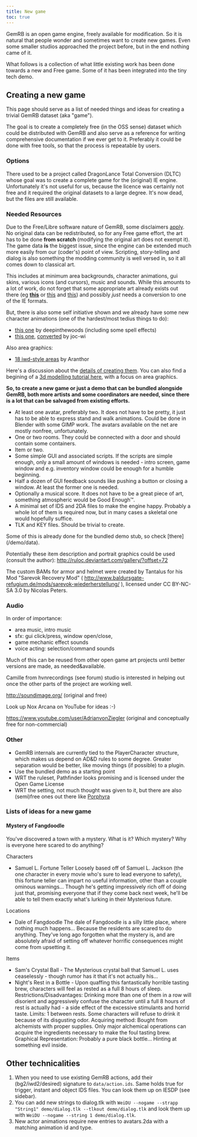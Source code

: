 ```yaml
---
title: New game
toc: true
---
```


GemRB is an open game engine, freely available for modification. So it is natural
that people wonder and sometimes want to create new games. Even some smaller studios
approached the project before, but in the end nothing came of it.

What follows is a collection of what little existing work has been done towards a
new and Free game. Some of it has been integrated into the tiny tech demo.

## Creating a new game

This page should serve as a list of needed things and ideas for creating
a trivial GemRB dataset (aka "game").

The goal is to create a completely free (in the OSS sense) dataset which
could be distributed with GemRB and also serve as a reference for
writing comprehensive documentation if we ever get to it. Preferably it could be done
with free tools, so that the process is repeatable by users.

### Options

There used to be a project called DragonLance Total Conversion (DLTC)
whose goal was to create a complete game for the (original) IE engine.
Unfortunately it's not useful for us, because the licence was certainly
not free and it required the original datasets to a large degree. It's
now dead, but the files are still available.

### Needed Resources

Due to the Free/Libre software nature of GemRB, some disclaimers
[apply](http://gibberlings3.net/forums/topic/9615-a). No original data
can be redistributed, so for any Free game effort, the art has to be
done **from scratch** (modifying the original art does not exempt it).
The game data **is** the biggest issue, since the engine can be extended
much more easily from our (coder's) point of view. Scripting,
story-telling and dialog is also something the modding community is well
versed in, so it all comes down to classical art.

This includes at minimum <span class="underline">area backgrounds,
character animations, gui skins, various icons (and cursors)</span>,
music and sounds. While this amounts to a lot of work, do not forget
that some appropriate art already exists out there (eg
**[this](http://opengameart.org/)** or
[this](http://search.freegamedev.net/) and
[this](http://soundbible.com/)) and possibly *just* needs a conversion
to one of the IE formats.

But, there is also some self initiative shown and we already have some
new character animations (one of the hardest/most tedius things to do):

  - [this one](http://gibberlings3.net/forums/topic/21396-a) by
    deepinthewoods (including some spell effects)
  - [this one](http://gibberlings3.net/forums/topic/20190-a),
    [converted](http://opengameart.org/content/big-one-character) by
    joc-wi

Also area graphics:

  - [18 iwd-style areas](http://gibberlings3.net/forums/topic/23598-a)
    by Aranthor

Here's a discussion about the [details of creating
them](http://gibberlings3.net/forums/topic/20189-a). You can also find a
begining of a [3d modelling tutorial
here](http://www.bhaalspawn.org/3d.html), with a focus on area graphics.

**So, to create a new game or just a demo that can be bundled alongside
GemRB, both more artists and some coordinators are needed, since there
is a lot that can be salvaged from existing efforts.**

  - At least one avatar, preferably two. It does not have to be pretty,
    it just has to be able to express stand and walk animations. Could
    be done in Blender with some GIMP work. The avatars available on the
    net are mostly nonfree, unfortunately.
  - One or two rooms. They could be connected with a door and should
    contain some containers.
  - Item or two.
  - Some simple GUI and associated scripts. If the scripts are simple
    enough, only a small amount of windows is needed - intro screen,
    game window and e.g. inventory window could be enough for a humble
    beginning.
  - Half a dozen of GUI feedback sounds like pushing a button or closing
    a window. At least the former one is needed.
  - Optionally a musical score. It does not have to be a great piece of
    art, something atmospheric would be Good Enough™.
  - A minimal set of IDS and 2DA files to make the engine happy.
    Probably a whole lot of them is required now, but in many cases a
    skeletal one would hopefully suffice.
  - TLK and KEY files. Should be trivial to create.

Some of this is already done for the bundled demo stub, so check [there]
(/demo/data).

Potentially these item description and portrait graphics could be used
(consult the author): <http://ruloc.deviantart.com/gallery/?offset=72>

The custom BAMs for armor and helmet were created by Tantalus for his
Mod "Sarevok Recovery Mod" (
<http://www.baldursgate-refugium.de/mods/sarevok-wiederherstellung/> ),
licensed under CC BY-NC-SA 3.0 by Nicolas Peters.

### Audio

In order of importance:
  - area music, intro music
  - sfx: gui click/press, window open/close, 
  - game mechanic effect sounds
  - voice acting: selection/command sounds

Much of this can be reused from other open game art projects until
better versions are made, as needed\&available.

Camille from hvnrecordings (see forum) studio is interested in helping
out once the other parts of the project are working well.

<http://soundimage.org/> (original and free)

Look up Nox Arcana on YouTube for ideas :-)

<https://www.youtube.com/user/AdrianvonZiegler> (original and
conceptually free for non-commercial)

### Other

  - GemRB internals are currently tied to the PlayerCharacter structure,
    which makes us depend on AD\&D rules to some degree. Greater
    separation would be better, like moving things (if possible) to a
    plugin.
  - Use the bundled demo as a starting point
  - WRT the ruleset, Pathfinder looks promising and is licensed under
    the Open Game License
  - WRT the setting, not much thought was given to it, but there are
    also (semi)free ones out there like
    [Porphyra](http://www.rpgnow.com/browse.php?keywords=Porphyra&x=-1052&y=-161&author=&artist=&pfrom=&pto=)


### Lists of ideas for a new game

#### Mystery of Fangdoodle
You've discovered a town with a mystery. What is it? Which mystery? Why is everyone here scared to do anything?

Characters
 - Samuel L. Fortune Teller Loosely based off of Samuel L. Jackson (the one character in every movie who's sure to lead everyone to safety), this fortune teller can impart no useful information, other than a couple ominous warnings… Though he's getting impressively rich off of doing just that, promising everyone that if they come back next week, he'll be able to tell them exactly what's lurking in their Mysterious future.

Locations
 - Dale of Fangdoodle The dale of Fangdoodle is a silly little place, where nothing much happens… Because the residents are scared to do anything. They've long ago forgotten what the mystery is, and are absolutely afraid of setting off whatever horrific consequences might come from upsetting it.

Items
 - Sam's Crystal Ball - The Mysterious crystal ball that Samuel L. uses ceaselessly - though rumor has it that it's not actually his…
 - Night's Rest in a Bottle - Upon quaffing this fantastically horrible tasting brew, characters will feel as rested as a full 8 hours of sleep. Restrictions/Disadvantages: Drinking more than one of them in a row will disorient and aggressively confuse the character until a full 8 hours of rest is actually had - a side effect of the excessive stimulants and horrid taste. Limits: 1 between rests. Some characters will refuse to drink it because of its disgusting odor. Acquiring method: Bought from alchemists with proper supplies. Only major alchemical operations can acquire the ingredients necessary to make the foul tasting brew. Graphical Representation: Probably a pure black bottle… Hinting at something evil inside.


## Other technicalities

1.  When you need to use existing GemRB actions, add their
    (bg2/iwd2/desired) signature to `data/action.ids`. Same holds true
    for trigger, instant and object IDS files. You can look them up on
    IESDP (see sidebar).
2.  You can add new strings to dialog.tlk with `WeiDU --nogame --strapp
    "String1" demo/dialog.tlk --tlkout demo/dialog.tlk` and look them up
    with `WeiDU --nogame --string 1 demo/dialog.tlk`.
3.  New actor animations require new entries to avatars.2da with a
    matching animation id and type.
